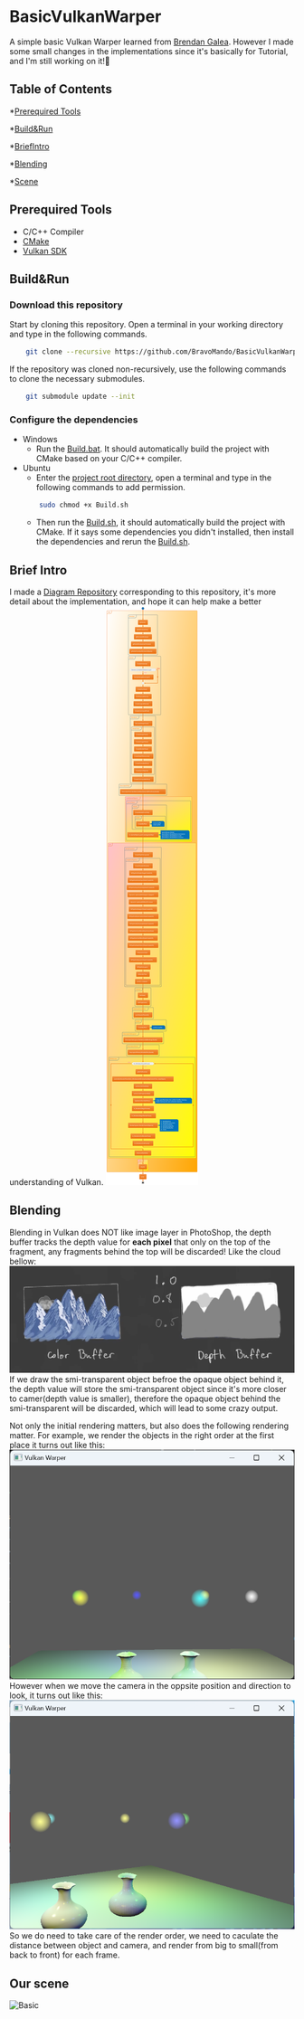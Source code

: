 # BasicVulkanWarper
A simple basic Vulkan Warper learned from [Brendan Galea](https://github.com/blurrypiano). However I made some small changes in the implementations since it's basically for Tutorial, and I'm still working on it!🤪

## Table of Contents
*[Prerequired Tools](#prerequired-tools)

*[Build&Run](#buildrun)

*[BriefIntro](#brief-intro)

*[Blending](#blending)

*[Scene](#our-scene)



## Prerequired Tools
+ C/C++ Compiler
+ [CMake](https://cmake.org)
+ [Vulkan SDK](https://vulkan.lunarg.com/sdk/home)

## Build&Run
### Download this repository
Start by cloning this repository. Open a terminal in your working directory and type in the following commands.
```bash
    git clone --recursive https://github.com/BravoMando/BasicVulkanWarper.git
```
If the repository was cloned non-recursively, use the following commands to clone the necessary submodules.
```bash
    git submodule update --init
```
### Configure the dependencies

+ Windows
    + Run the [Build.bat](./Build.bat). It should automatically build the project with CMake based on your C/C++ compiler.
+ Ubuntu
    + Enter the [project root directory](./), open a terminal and type in the following commands to add permission.
    ```bash
        sudo chmod +x Build.sh
    ```
    + Then run the [Build.sh](./Build.sh), it should automatically build the project with CMake. If it says some dependencies you didn't installed, then install the dependencies and rerun the [Build.sh](./Build.sh).

## Brief Intro
I made a [Diagram Repository](https://github.com/BravoMando/BasicVulkanWarperUML) corresponding to this repository, it's more detail about the implementation, and hope it can help make a better understanding of Vulkan.
![Brief Introduction](./res/diagrams/BriefIntro.svg)

## Blending
Blending in Vulkan does NOT like image layer in PhotoShop, the depth buffer tracks the depth value for **each pixel** that only on the top of the fragment, any fragments behind the top will be discarded! Like the cloud bellow:
![Depth Buffer](./res/diagrams/depth_buffer.png)
If we draw the smi-transparent object befroe the opaque object behind it, the depth value will store the smi-transparent object since it's more closer to camer(depth value is smaller), therefore the opaque object behind the smi-transparent will be discarded, which will lead to some crazy output.

Not only the initial rendering matters, but also does the following rendering matter. For example, we render the objects in the right order at the first place it turns out like this:
![Blending Good](./res/diagrams/blending_good.png)
However when we move the camera in the oppsite position and direction to look, it turns out like this:
![Blending Bad](./res/diagrams/blending_bad.png)
So we do need to take care of the render order, we need to caculate the distance between object and camera, and render from big to small(from back to front) for each frame.

## Our scene
![Basic](./res/diagrams/Basic.gif)
